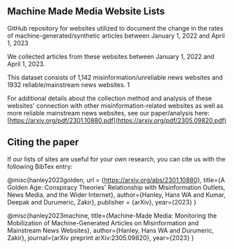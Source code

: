 

## Machine Made Media Website Lists
GitHub repository for websites utilized to document the change in the rates of machine-generated/synthetic articles between January 1, 2022 and April 1, 2023

We collected articles from these websites between January 1, 2022 and April 1, 2023. 

This dataset consists of 1,142 misinformation/unreliable news websites and 1932 reliable/mainstream news websites. 1

For additional details about the collection method and analysis of these websites' connection with other misinformation-related websites as well as more reliable mainstream news websites, see our paper/analysis here: [https://arxiv.org/pdf/2301.10880.pdf](https://arxiv.org/pdf/2305.09820.pdf)

## Citing the paper
If our lists of sites are useful for your own research, you can cite us with the following BibTex entry:

 @misc{hanley2023golden,
      url = {https://arxiv.org/abs/2301.10880},
      title={A Golden Age: Conspiracy Theories' Relationship with Misinformation Outlets, News Media, and the Wider Internet},
      author={Hanley, Hans WA and Kumar, Deepak and Durumeric, Zakir},
      publisher = {arXiv},
      year={2023}
    }


@misc{hanley2023machine,
  title={Machine-Made Media: Monitoring the Mobilization of Machine-Generated Articles on Misinformation and Mainstream News Websites},
  author={Hanley, Hans WA and Durumeric, Zakir},
  journal={arXiv preprint arXiv:2305.09820},
  year={2023}
}

